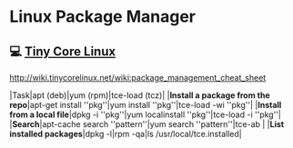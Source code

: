 

# Linux Package Manager


## :computer: [Tiny Core Linux](tinycorelinux.net)

http://wiki.tinycorelinux.net/wiki:package_management_cheat_sheet


|Task|apt (deb)|yum (rpm)|tce-load (tcz)|
|**Install a package from the repo**|apt-get install ''pkg''|yum install ''pkg''|tce-load -wi ''pkg''|
|**Install from a local file**|dpkg -i ''pkg''|yum localinstall ''pkg''|tce-load -i ''pkg''|
|**Search**|apt-cache search ''pattern''|yum search ''pattern''|tce-ab |
|**List installed packages**|dpkg -l|rpm -qa|ls /usr/local/tce.installed|
